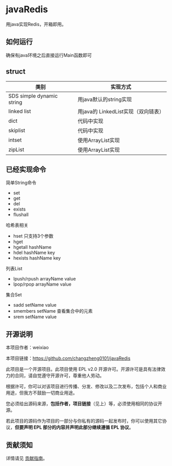 # javaRedis

用java实现Redis，开箱即用。

## 如何运行

确保有java环境之后直接运行Main函数即可

## struct

| 类别                        | 实现方式                      |
| ------------------------- | ------------------------- |
| SDS simple dynamic string | 用java默认的string实现          |
| linked list               | 用java的 LinkedList实现（双向链表） |
| dict                      | 代码中实现                     |
| skiplist                  | 代码中实现                     |
| intset                    | 使用ArrayList实现             |
| zipList                   | 使用ArrayList实现             |

## 已经实现命令

简单String命令

- set
- get
- del
- exists
- flushall

哈希表相关

- hset 只支持3个参数
- hget 
- hgetall hashName  
- hdel hashName key
- hexists hashName key

列表List

- lpush/rpush arrayName value
- lpop/rpop arrayName value

集合Set

- sadd setName value
- smembers setName 查看集合中的元素
- srem setName value

## 开源说明

本项目作者：weixiao

本项目链接：https://github.com/changzheng0101/javaRedis

此项目是一个开源项目。此项目使用 EPL v2.0 开源许可。开源许可是具有法律效力的合同，请自觉遵守开源许可，尊重他人劳动。

根据许可，你可以对该项目进行传播、分发、修改以及二次发布，包括个人和商业用途，但我方不鼓励一切商业用途。

您必须给出源码来源，**包括作者，项目链接**（见上）等，必须使用相同的协议开源。

若此项目的源码作为项目的一部分与你私有的源码一起发布时，你可以使用其它协议，**但要声明 EPL 部分的内容并声明此部分继续遵循 EPL 协议**。

## 贡献须知

详情请见 [贡献指南](./CONTRIBUTION.md)。